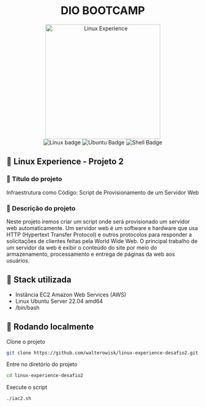 <div align="center">
<h1  align="center">DIO BOOTCAMP</h1>
</div>

<div align="center"> <img src="https://hermes.digitalinnovation.one/tracks/606823c2-8a73-4655-947d-d41b991baf12.png" alt="Linux Experience" width="300"> </div> 

<div align="center"> 
<img src="https://img.shields.io/badge/Linux-FCC624?style=for-the-badge&logo=linux&logoColor=black" alt="Linux badge"/> <img src="https://img.shields.io/badge/Ubuntu-E95420?style=for-the-badge&logo=ubuntu&logoColor=white" alt="Ubuntu Badge"/> 
<img src="https://img.shields.io/badge/Shell_Script-121011?style=for-the-badge&logo=gnu-bash&logoColor=white" alt="Shell Badge"/>
</div> 

## :penguin: Linux Experience - Projeto 2

### :bookmark: Título do projeto

Infraestrutura como Código: Script de Provisionamento de um Servidor Web

### :page_facing_up: Descrição do projeto

Neste projeto iremos criar um script onde será provisionado um servidor web automaticamente. Um servidor web é um software e hardware que usa HTTP (Hypertext Transfer Protocol) e outros protocolos para responder a solicitações de clientes feitas pela World Wide Web. O principal trabalho de um servidor da web é exibir o conteúdo do site por meio do armazenamento, processamento e entrega de páginas da web aos usuários.

## :battery: Stack utilizada

- Instância EC2 Amazon Web Services (AWS)
- Linux Ubuntu Server 22.04 amd64
- /bin/bash

## :wrench: Rodando localmente
Clone o projeto
```bash
git clone https://github.com/walterowisk/linux-experience-desafio2.git
```
Entre no diretório do projeto
```bash 
cd linux-experience-desafio2
```
Execute o script
```bash
./iac2.sh
```